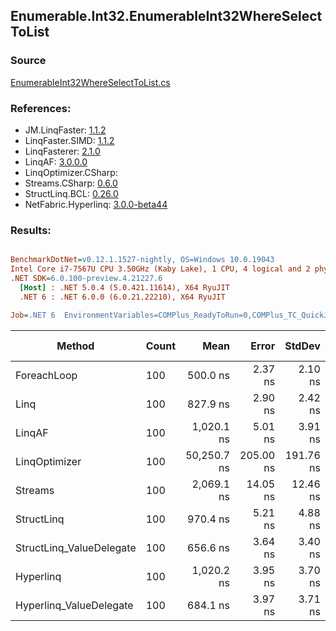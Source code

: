﻿## Enumerable.Int32.EnumerableInt32WhereSelectToList

### Source
[EnumerableInt32WhereSelectToList.cs](../LinqBenchmarks/Enumerable/Int32/EnumerableInt32WhereSelectToList.cs)

### References:
- JM.LinqFaster: [1.1.2](https://www.nuget.org/packages/JM.LinqFaster/1.1.2)
- LinqFaster.SIMD: [1.1.2](https://www.nuget.org/packages/LinqFaster.SIMD/1.0.3)
- LinqFasterer: [2.1.0](https://www.nuget.org/packages/LinqFasterer/2.1.0)
- LinqAF: [3.0.0.0](https://www.nuget.org/packages/LinqAF/3.0.0.0)
- LinqOptimizer.CSharp: [](https://www.nuget.org/packages/LinqOptimizer.CSharp/)
- Streams.CSharp: [0.6.0](https://www.nuget.org/packages/Streams.CSharp/0.6.0)
- StructLinq.BCL: [0.26.0](https://www.nuget.org/packages/StructLinq/0.26.0)
- NetFabric.Hyperlinq: [3.0.0-beta44](https://www.nuget.org/packages/NetFabric.Hyperlinq/3.0.0-beta44)

### Results:
``` ini

BenchmarkDotNet=v0.12.1.1527-nightly, OS=Windows 10.0.19043
Intel Core i7-7567U CPU 3.50GHz (Kaby Lake), 1 CPU, 4 logical and 2 physical cores
.NET SDK=6.0.100-preview.4.21227.6
  [Host] : .NET 5.0.4 (5.0.421.11614), X64 RyuJIT
  .NET 6 : .NET 6.0.0 (6.0.21.22210), X64 RyuJIT

Job=.NET 6  EnvironmentVariables=COMPlus_ReadyToRun=0,COMPlus_TC_QuickJitForLoops=1,COMPlus_TieredPGO=1  Runtime=.NET 6.0  

```
|                   Method | Count |        Mean |     Error |    StdDev |  Ratio | RatioSD |   Gen 0 | Gen 1 | Gen 2 | Allocated |
|------------------------- |------ |------------:|----------:|----------:|-------:|--------:|--------:|------:|------:|----------:|
|              ForeachLoop |   100 |    500.0 ns |   2.37 ns |   2.10 ns |   1.00 |    0.00 |  0.5846 |     - |     - |   1,224 B |
|                     Linq |   100 |    827.9 ns |   2.90 ns |   2.42 ns |   1.66 |    0.01 |  0.6418 |     - |     - |   1,344 B |
|                   LinqAF |   100 |  1,020.1 ns |   5.01 ns |   3.91 ns |   2.04 |    0.01 |  0.5836 |     - |     - |   1,224 B |
|            LinqOptimizer |   100 | 50,250.7 ns | 205.00 ns | 191.76 ns | 100.52 |    0.68 | 15.5640 |     - |     - |  32,645 B |
|                  Streams |   100 |  2,069.1 ns |  14.05 ns |  12.46 ns |   4.14 |    0.03 |  0.8430 |     - |     - |   1,768 B |
|               StructLinq |   100 |    970.4 ns |   5.21 ns |   4.88 ns |   1.94 |    0.01 |  0.2785 |     - |     - |     584 B |
| StructLinq_ValueDelegate |   100 |    656.6 ns |   3.64 ns |   3.40 ns |   1.31 |    0.01 |  0.2365 |     - |     - |     496 B |
|                Hyperlinq |   100 |  1,020.2 ns |   3.95 ns |   3.70 ns |   2.04 |    0.01 |  0.2365 |     - |     - |     496 B |
|  Hyperlinq_ValueDelegate |   100 |    684.1 ns |   3.97 ns |   3.71 ns |   1.37 |    0.01 |  0.2365 |     - |     - |     496 B |
